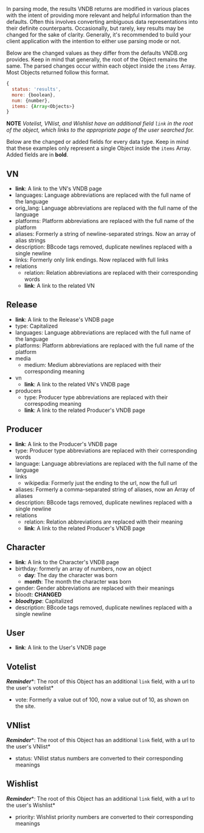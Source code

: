 In parsing mode, the results VNDB returns are modified in various places with the intent of providing more relevant and helpful information than the defaults.  Often this involves converting ambiguous data representations into their definite counterparts.  Occasionally, but rarely, key results may be changed for the sake of clarity.  Generally, it's recommended to build your client application with the intention to either use parsing mode or not.  

Below are the changed values as they differ from the defaults VNDB.org provides.  Keep in mind that generally, the root of the Object remains the same.  The parsed changes occur within each object inside the `items` Array. Most Objects returned follow this format.

```js
{
  status: 'results',
  more: {boolean},
  num: {number},
  items: {Array<Objects>}
}
```

**NOTE** *Votelist, VNlist, and Wishlist have an additional field `link` in the root of the object, which links to the appropriate page of the user searched for.*

Below are the changed or added fields for every data type.  Keep in mind that these examples only represent a single Object inside the `items` Array. Added fields are in **bold**.

## VN

* **link**: A link to the VN's VNDB page
* languages: Language abbreviations are replaced with the full name of the language
* orig_lang: Language abbreviations are replaced with the full name of the language
* platforms: Platform abbreviations are replaced with the full name of the platform
* aliases: Formerly a string of newline-separated strings.  Now an array of alias strings
* description: BBcode tags removed, duplicate newlines replaced with a single newline
* links: Formerly only link endings.  Now replaced with full links
* relations
  * relation: Relation abbreviations are replaced with their corresponding words
  * **link**: A link to the related VN

## Release

* **link**: A link to the Release's VNDB page
* type: Capitalized
* languages: Language abbreviations are replaced with the full name of the language
* platforms: Platform abbreviations are replaced with the full name of the platform
* media
  * medium: Medium abbreviations are replaced with their corresponding meaning
* vn
  * **link**: A link to the related VN's VNDB page
* producers
  * type: Producer type abbreviations are replaced with their correspoding meaning
  * **link**: A link to the related Producer's VNDB page

## Producer

* **link**: A link to the Producer's VNDB page
* type: Producer type abbreviations are replaced with their corresponding words
* language: Language abbreviations are replaced with the full name of the language
* links
  * wikipedia: Formerly just the ending to the url, now the full url
* aliases: Formerly a comma-separated string of aliases, now an Array of aliases
* description: BBcode tags removed, duplicate newlines replaced with a single newline
* relations
  * relation: Relation abbreviations are replaced with their meaning
  * **link**: A link to the related Producer's VNDB page

## Character

* **link**: A link to the Character's VNDB page
* birthday: formerly an array of numbers, now an object
  * **day**: The day the character was born
  * **month**: The month the character was born
* gender: Gender abbreviations are replaced with their meanings
* bloodt: **CHANGED**
* ***bloodtype***: Capitalized
* description: BBcode tags removed, duplicate newlines replaced with a single newline

## User

* **link**: A link to the User's VNDB page

## Votelist

***Reminder****: The root of this Object has an additional `link` field, with a url to the user's votelist*

* vote: Formerly a value out of 100, now a value out of 10, as shown on the site.

## VNlist

***Reminder****: The root of this Object has an additional `link` field, with a url to the user's VNlist*

* status: VNlist status numbers are converted to their corresponding meanings

## Wishlist

***Reminder****: The root of this Object has an additional `link` field, with a url to the user's Wishlist*

* priority: Wishlist priority numbers are converted to their corresponding meanings